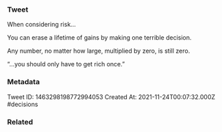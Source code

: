 ### Tweet
When considering risk…

You can erase a lifetime of gains by making one terrible decision.

Any number, no matter how large, multiplied by zero, is still zero.

“…you should only have to get rich once.”

### Metadata
Tweet ID: 1463298198772994053
Created At: 2021-11-24T00:07:32.000Z
#decisions 

### Related

